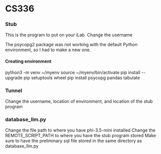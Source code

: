 # CS336

### Stub

This is the program to put on your iLab.
Change the username

The psycopg2 package was not working with the default Python environment,
so I had to make a new one.

#### Creating environment
python3 -m venv ~/myenv
source ~/myenv/bin/activate
pip install --upgrade pip setuptools wheel
pip install psycopg pandas tabulate

### Tunnel

Change the username, location of environment, and location of the stub program

### database_llm.py
Change the file path to where you have phi-3.5-mini installed
Change the REMOTE_SCRIPT_PATH to where you have the stub program stored
Make sure to have the preliminary sql file stored in the same directory as database_llm.py
